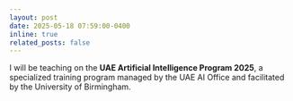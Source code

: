 ```yaml
---
layout: post
date: 2025-05-18 07:59:00-0400
inline: true
related_posts: false
---
```


I will be teaching on the **UAE Artificial Intelligence Program 2025**, a specialized training program managed by the UAE AI Office and facilitated by the University of Birmingham.   